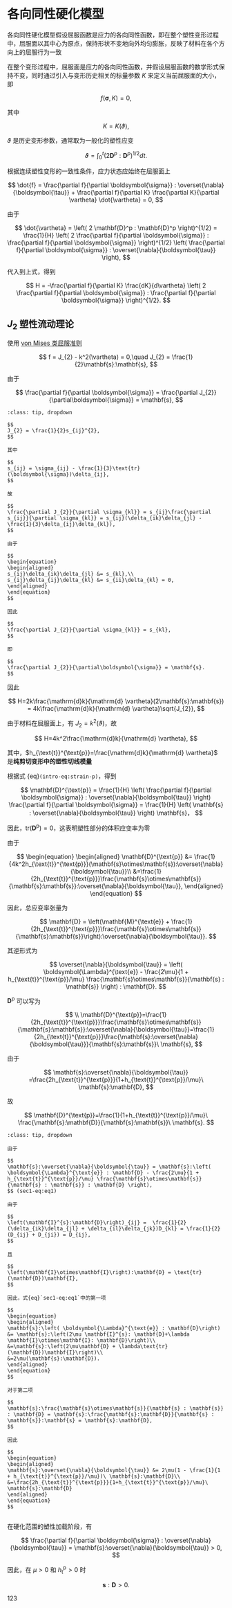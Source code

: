 # 各向同性硬化模型

<span class="gray-text">
各向同性硬化模型假设屈服函数是应力的各向同性函数，即在整个塑性变形过程中，屈服面以其中心为原点，保持形状不变地向外均匀膨胀，反映了材料在各个方向上的屈服行为一致
</span>

在整个变形过程中，屈服面是应力的各向同性函数，并假设屈服函数的数学形式保持不变，同时通过引入与变形历史相关的标量参数 $K$ 来定义当前屈服面的大小，即

$$
f(\boldsymbol{\sigma},K) = 0,
$$

其中

$$
K = K(\vartheta),
$$

$\vartheta$ 是历史变形参数，通常取为一般化的塑性应变

$$
\vartheta = \int_0^t \left( 2 \mathbf{D}^p : \mathbf{D}^p \right)^{1/2} dt.
$$

根据连续塑性变形的一致性条件，应力状态应始终在屈服面上

$$
\dot{f} = \frac{\partial f}{\partial \boldsymbol{\sigma}} : \overset{\nabla}{\boldsymbol{\tau}} + \frac{\partial f}{\partial K} \frac{\partial K}{\partial \vartheta} \dot{\vartheta} = 0,
$$

由于

$$
\dot{\vartheta} = \left( 2 \mathbf{D}^p : \mathbf{D}^p \right)^{1/2} = \frac{1}{H} \left( 2 \frac{\partial f}{\partial \boldsymbol{\sigma}} : \frac{\partial f}{\partial \boldsymbol{\sigma}} \right)^{1/2} \left( \frac{\partial f}{\partial \boldsymbol{\sigma}} : \overset{\nabla}{\boldsymbol{\tau}} \right),
$$

代入到上式，得到

$$
H = -\frac{\partial f}{\partial K} \frac{dK}{d\vartheta} \left( 2 \frac{\partial f}{\partial \boldsymbol{\sigma}} : \frac{\partial f}{\partial \boldsymbol{\sigma}} \right)^{1/2}.
$$

## $J_{2}$ 塑性流动理论

使用 [von Mises 类屈服准则](../chap2/sec2-mises.md)

$$
f = J_{2} - k^2(\vartheta) = 0,\quad J_{2} = \frac{1}{2}\mathbf{s}:\mathbf{s},
$$

由于

$$
\frac{\partial f}{\partial \boldsymbol{\sigma}} = \frac{\partial J_{2}}{\partial\boldsymbol{\sigma}} = \mathbf{s},
$$

```{admonition} 证明
:class: tip, dropdown

$$
J_{2} = \frac{1}{2}s_{ij}^{2},
$$

其中

$$
s_{ij} = \sigma_{ij} - \frac{1}{3}\text{tr}(\boldsymbol{\sigma})\delta_{ij},
$$

故

$$
\frac{\partial J_{2}}{\partial \sigma_{kl}} = s_{ij}\frac{\partial s_{ij}}{\partial \sigma_{kl}} = s_{ij}(\delta_{ik}\delta_{jl} - \frac{1}{3}\delta_{ij}\delta_{kl}),
$$

由于

$$
\begin{equation}
\begin{aligned}
s_{ij}\delta_{ik}\delta_{jl} &= s_{kl},\\
s_{ij}\delta_{ij}\delta_{kl} &= s_{ii}\delta_{kl} = 0,
\end{aligned}
\end{equation}
$$

因此

$$
\frac{\partial J_{2}}{\partial \sigma_{kl}} = s_{kl},
$$

即

$$
\frac{\partial J_{2}}{\partial\boldsymbol{\sigma}} = \mathbf{s}.
$$

```

因此

$$
H=2k\frac{\mathrm{d}k}{\mathrm{d} \vartheta}(2\mathbf{s}:\mathbf{s}) = 4k\frac{\mathrm{d}k}{\mathrm{d} \vartheta}\sqrt{J_{2}},
$$

由于材料在屈服面上，有 $J_{2} = k^2(\vartheta)$，故

$$
H=4k^2\frac{\mathrm{d}k}{\mathrm{d} \vartheta},
$$

其中，$h_{\text{t}}^{\text{p}}=\frac{\mathrm{d}k}{\mathrm{d} \vartheta}$ 是**纯剪切变形中的塑性切线模量**

根据式 {eq}`(intro-eq:strain-p)`，得到

$$
\mathbf{D}^{\text{p}} = \frac{1}{H} \left( \frac{\partial f}{\partial \boldsymbol{\sigma}} : \overset{\nabla}{\boldsymbol{\tau}} \right) \frac{\partial f}{\partial \boldsymbol{\sigma}} = \frac{1}{H} \left( \mathbf{s} : \overset{\nabla}{\boldsymbol{\tau}} \right) \mathbf{s}，
$$

因此，$\text{tr}(\mathbf{D}^{\text{p}}) = 0$，这表明塑性部分的体积应变率为零

由于

$$
\begin{equation}
\begin{aligned}
\mathbf{D}^{\text{p}} &= \frac{1}{4k^2h_{\text{t}}^{\text{p}}}(\mathbf{s}\otimes\mathbf{s}):\overset{\nabla}{\boldsymbol{\tau}}\\
&=\frac{1}{2h_{\text{t}}^{\text{p}}}\frac{\mathbf{s}\otimes\mathbf{s}}{\mathbf{s}:\mathbf{s}}:\overset{\nabla}{\boldsymbol{\tau}},
\end{aligned}
\end{equation}
$$

因此，总应变率张量为

$$
\mathbf{D} = \left(\mathbf{M}^{\text{e}} + \frac{1}{2h_{\text{t}}^{\text{p}}}\frac{\mathbf{s}\otimes\mathbf{s}}{\mathbf{s}:\mathbf{s}}\right):\overset{\nabla}{\boldsymbol{\tau}}.
$$

其逆形式为

$$
\overset{\nabla}{\boldsymbol{\tau}} = \left( \boldsymbol{\Lambda}^{\text{e}} - \frac{2\mu}{1 + h_{\text{t}}^{\text{p}}/\mu} \frac{\mathbf{s}\otimes\mathbf{s}}{\mathbf{s} : \mathbf{s}} \right) : \mathbf{D}.
$$

$\mathbf{D}^{\text{p}}$ 可以写为

$$
\\
\mathbf{D}^{\text{p}}=\frac{1}{2h_{\text{t}}^{\text{p}}}\frac{\mathbf{s}\otimes\mathbf{s}}{\mathbf{s}:\mathbf{s}}:\overset{\nabla}{\boldsymbol{\tau}}=\frac{1}{2h_{\text{t}}^{\text{p}}}\frac{\mathbf{s}:\overset{\nabla}{\boldsymbol{\tau}}}{\mathbf{s}:\mathbf{s}}\ \mathbf{s},
$$

由于

$$
\mathbf{s}:\overset{\nabla}{\boldsymbol{\tau}} =\frac{2h_{\text{t}}^{\text{p}}}{1+h_{\text{t}}^{\text{p}}/\mu}\ \mathbf{s}:\mathbf{D},
$$

故

$$
\mathbf{D}^{\text{p}}=\frac{1}{1+h_{\text{t}}^{\text{p}}/\mu}\ \frac{\mathbf{s}:\mathbf{D}}{\mathbf{s}:\mathbf{s}}\ \mathbf{s}.
$$

```{admonition} 证明
:class: tip, dropdown

由于

$$
\mathbf{s}:\overset{\nabla}{\boldsymbol{\tau}} = \mathbf{s}:\left( \boldsymbol{\Lambda}^{\text{e}} : \mathbf{D} - \frac{2\mu}{1 + h_{\text{t}}^{\text{p}}/\mu} \frac{\mathbf{s}\otimes\mathbf{s}}{\mathbf{s} : \mathbf{s}} : \mathbf{D} \right),
$$ (sec1-eq:eq1)

由于

$$
\left(\mathbf{I}^{s}:\mathbf{D}\right)_{ij} =  \frac{1}{2} (\delta_{ik}\delta_{jl} + \delta_{il}\delta_{jk})D_{kl} = \frac{1}{2}(D_{ij} + D_{ji}) = D_{ij},
$$

且

$$
\left(\mathbf{I}\otimes\mathbf{I}\right):\mathbf{D} = \text{tr}(\mathbf{D})\mathbf{I},
$$

因此，式{eq}`sec1-eq:eq1`中的第一项

$$
\begin{equation}
\begin{aligned}
\mathbf{s}:\left( \boldsymbol{\Lambda}^{\text{e}} : \mathbf{D}\right) &= \mathbf{s}:\left(2\mu \mathbf{I}^{s}: \mathbf{D}+\lambda \mathbf{I}\otimes\mathbf{I}: \mathbf{D}\right)\\
&=\mathbf{s}:\left(2\mu\mathbf{D} + \lambda\text{tr}(\mathbf{D})\mathbf{I}\right)\\
&=2\mu(\mathbf{s}:\mathbf{D}).
\end{aligned}
\end{equation}
$$

对于第二项

$$
\mathbf{s}:\frac{\mathbf{s}\otimes\mathbf{s}}{\mathbf{s} : \mathbf{s}} : \mathbf{D} = \mathbf{s}:\frac{\mathbf{s}:\mathbf{D}}{\mathbf{s} : \mathbf{s}}:\mathbf{s} = \mathbf{s}:\mathbf{D},
$$

因此

$$
\begin{equation}
\begin{aligned}
\mathbf{s}:\overset{\nabla}{\boldsymbol{\tau}} &= 2\mu(1 - \frac{1}{1 + h_{\text{t}}^{\text{p}}/\mu})\ \mathbf{s}:\mathbf{D}\\
&=\frac{2h_{\text{t}}^{\text{p}}}{1+h_{\text{t}}^{\text{p}}/\mu}\ \mathbf{s}:\mathbf{D}
\end{aligned}
\end{equation}
$$


```

在硬化范围的塑性加载阶段，有

$$
\frac{\partial f}{\partial \boldsymbol{\sigma}} : \overset{\nabla}{\boldsymbol{\tau}} = \mathbf{s}:\overset{\nabla}{\boldsymbol{\tau}} > 0,
$$

因此，在 $\mu>0$ 和 $h_{\text{t}}^{\text{p}}>0$ 时

$$
\mathbf{s}:\mathbf{D}>0.
$$


123